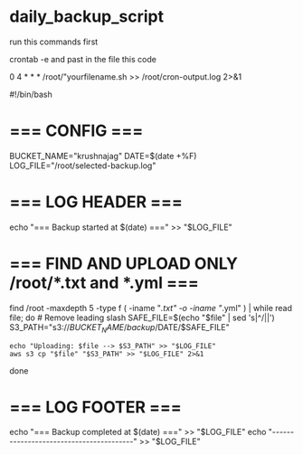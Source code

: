 # daily_backup_script





run this commands first

crontab -e 
and past in the file this code

0 4 * * * /root/"yourfilename.sh >> /root/cron-output.log 2>&1



#!/bin/bash

# === CONFIG ===
BUCKET_NAME="krushnajag"
DATE=$(date +%F)
LOG_FILE="/root/selected-backup.log"

# === LOG HEADER ===
echo "=== Backup started at $(date) ===" >> "$LOG_FILE"

# === FIND AND UPLOAD ONLY /root/*.txt and *.yml ===
find /root -maxdepth 5 -type f \( -iname "*.txt" -o -iname "*.yml" \) | while read file; do
    # Remove leading slash
    SAFE_FILE=$(echo "$file" | sed 's|^/||')
    S3_PATH="s3://$BUCKET_NAME/backup/$DATE/$SAFE_FILE"
   
    echo "Uploading: $file --> $S3_PATH" >> "$LOG_FILE"
    aws s3 cp "$file" "$S3_PATH" >> "$LOG_FILE" 2>&1
done

# === LOG FOOTER ===
echo "=== Backup completed at $(date) ===" >> "$LOG_FILE"
echo "----------------------------------------" >> "$LOG_FILE"
